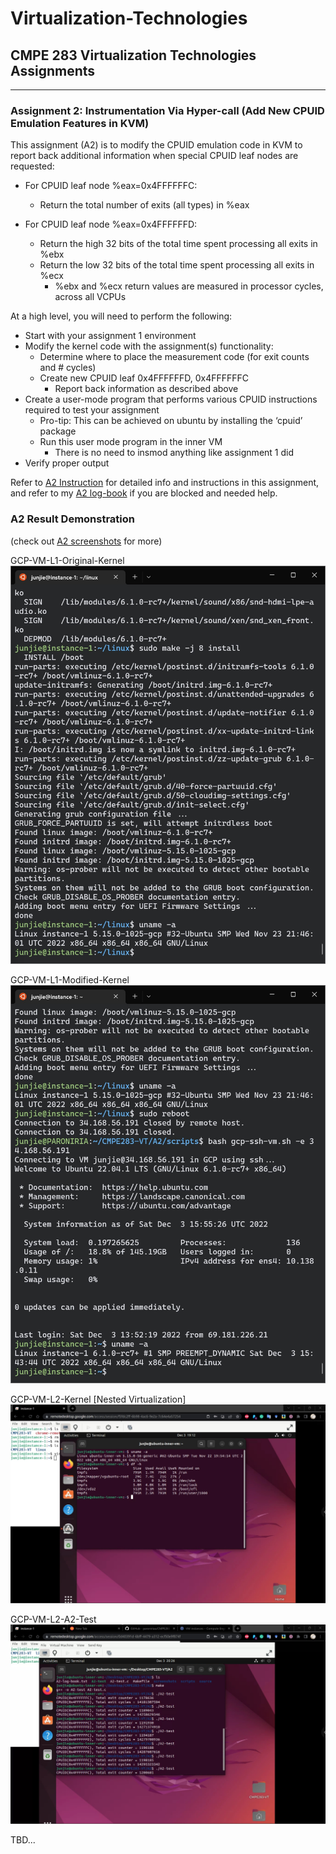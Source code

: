 # Virtualization-Technologies

## CMPE 283 Virtualization Technologies Assignments

---

### Assignment 2: Instrumentation Via Hyper-call (Add New CPUID Emulation Features in KVM)

This assignment (A2) is to modify the CPUID emulation code in KVM to report back additional information
when special CPUID leaf nodes are requested:

* For CPUID leaf node %eax=0x4FFFFFFC:
  * Return the total number of exits (all types) in %eax

* For CPUID leaf node %eax=0x4FFFFFFD:
  * Return the high 32 bits of the total time spent processing all exits in %ebx 
  * Return the low 32 bits of the total time spent processing all exits in %ecx 
    * %ebx and %ecx return values are measured in processor cycles, across all VCPUs

At a high level, you will need to perform the following:
* Start with your assignment 1 environment 
* Modify the kernel code with the assignment(s) functionality:
  * Determine where to place the measurement code (for exit counts and # cycles)
  * Create new CPUID leaf 0x4FFFFFFD, 0x4FFFFFFC
    * Report back information as described above 
* Create a user-mode program that performs various CPUID instructions required to test your
assignment
  * Pro-tip: This can be achieved on ubuntu by installing the ‘cpuid’ package
  * Run this user mode program in the inner VM
    * There is no need to insmod anything like assignment 1 did
* Verify proper output

Refer to [A2 Instruction](source/283_Assignment2-3_F22.pdf) for detailed info and instructions in this assignment, and refer to my [A2 log-book](A2-log-book.txt) if you are blocked and needed help.

### A2 Result Demonstration
(check out [A2 screenshots](screenshots/) for more)

GCP-VM-L1-Original-Kernel
![GCP-VM-L1-Original-Kernel](screenshots/VM-before-reboot.jpg)

GCP-VM-L1-Modified-Kernel
![GCP-VM-L1-Modified-Kernel](screenshots/VM-after-reboot.jpg)

GCP-VM-L2-Kernel [Nested Virtualization]
![GCP-VM-L2-Kernel](screenshots/VM-inner-vm-successfully-launch.jpg)

GCP-VM-L2-A2-Test
![GCP-VM-L2-A2-Test](screenshots/VM-A2-test.jpg)

TBD...